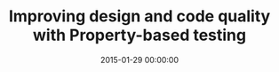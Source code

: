 ---
title: 'Improving design and code quality with Property-based testing'
description: 'Article in the Xprt Magazine #7.'
type: 'magazine article'
website: 'https://pages.xpirit.com/magazine2018-2'
date: 2015-01-29 00:00:00
featured_image: 'images/writing/2015-01-29-xprt-magazine-7.jpg'
---